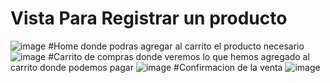 # Vista Para Registrar un producto 
![image](https://github.com/Rodolfo-Jara/Laboratorio1_DAWII/assets/119070406/4eecb311-5cff-4bc5-89e9-28e12c868cde)
#Home donde podras agregar al carrito el producto necesario
![image](https://github.com/Rodolfo-Jara/Laboratorio1_DAWII/assets/119070406/e141325d-960b-41f1-9920-50d3decfaa68)
#Carrito de compras donde veremos lo que hemos agregado al carrito  donde podemos pagar
![image](https://github.com/Rodolfo-Jara/Laboratorio1_DAWII/assets/119070406/d398e192-9a72-4158-82a9-8db9b65993ee)
#Confirmacion de la venta
![image](https://github.com/Rodolfo-Jara/Laboratorio1_DAWII/assets/119070406/c35fac94-254c-4a0a-b47e-cc8572c8e145)



